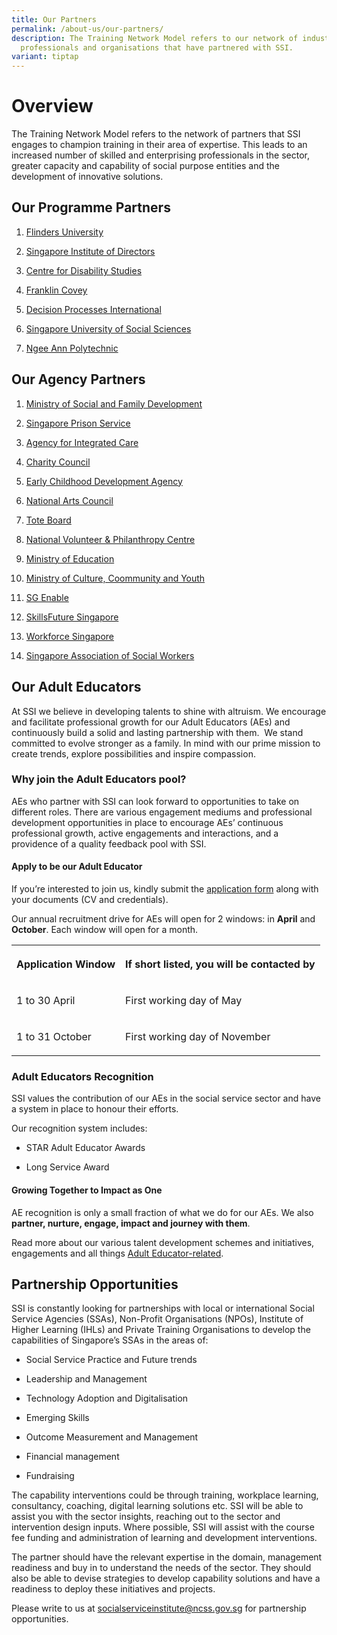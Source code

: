 ```yaml
---
title: Our Partners
permalink: /about-us/our-partners/
description: The Training Network Model refers to our network of industry
  professionals and organisations that have partnered with SSI.
variant: tiptap
---
```

<h1><strong>Overview</strong></h1>
<p>The Training Network Model refers to the network of partners that SSI
engages to champion training in their area of expertise. This leads to
an increased number of skilled and enterprising professionals in the sector,
greater capacity and capability of social purpose entities and the development
of innovative solutions.</p>
<h2><strong>Our Programme Partners</strong></h2>
<ol>
<li>
<p><a href="https://www.flinders.edu.au/" rel="noopener noreferrer nofollow" target="_blank">Flinders University</a>
</p>
</li>
<li>
<p><a href="https://www.sid.org.sg/" rel="noopener noreferrer nofollow" target="_blank">Singapore Institute of Directors</a>
</p>
</li>
<li>
<p><a href="https://cds.org.au/" rel="noopener noreferrer nofollow" target="_blank">Centre for Disability Studies</a>
</p>
</li>
<li>
<p><a href="https://www.franklincovey.com/" rel="noopener noreferrer nofollow" target="_blank">Franklin Covey</a>
</p>
</li>
<li>
<p><a href="https://www.dpi-asia.com/" rel="noopener noreferrer nofollow" target="_blank">Decision Processes International</a>
</p>
</li>
<li>
<p><a href="https://www.suss.edu.sg/programme-finder?utm_campaign=adm-jan21-intake&amp;utm_source=Google&amp;utm_medium=search&amp;utm_content=SUSS&amp;gclid=CjwKCAjwj975BRBUEiwA4whRBzypLKKo3UFBgUXHjEGgkdiYREwF_Aff8O4cRiWMGzCYV0QeUHRDGRoCqp4QAvD_BwE" rel="noopener noreferrer nofollow" target="_blank">Singapore University of Social Sciences</a>
</p>
</li>
<li>
<p><a href="https://www.np.edu.sg/" rel="noopener noreferrer nofollow" target="_blank">Ngee Ann Polytechnic</a>
</p>
</li>
</ol>
<h2><strong>Our Agency Partners</strong></h2>
<ol>
<li>
<p><a href="https://www.msf.gov.sg/" rel="noopener noreferrer nofollow" target="_blank">Ministry of Social and Family Development</a>
</p>
</li>
<li>
<p><a href="https://www.sps.gov.sg/" rel="noopener noreferrer nofollow" target="_blank">Singapore Prison Service</a>
</p>
</li>
<li>
<p><a href="https://www.aic.sg/?gclid=CjwKCAjwj975BRBUEiwA4whRB5kRfBiF67fiP1aHElfJkqLmVyiNrRNgw2KlpV9o9eTq3Aiby8cpCxoCA08QAvD_BwE&amp;gclsrc=aw.ds" rel="noopener noreferrer nofollow" target="_blank">Agency for Integrated Care</a>
</p>
</li>
<li>
<p><a href="https://www.charities.gov.sg/" rel="noopener noreferrer nofollow" target="_blank">Charity Council</a>
</p>
</li>
<li>
<p><a href="https://www.ecda.gov.sg/" rel="noopener noreferrer nofollow" target="_blank">Early Childhood Development Agency</a>
</p>
</li>
<li>
<p><a href="https://www.nac.gov.sg/" rel="noopener noreferrer nofollow" target="_blank">National Arts Council</a>
</p>
</li>
<li>
<p><a href="https://www.toteboard.gov.sg/" rel="noopener nofollow" target="_blank">Tote Board</a>
</p>
</li>
<li>
<p><a href="https://cityofgood.sg/" rel="noopener noreferrer nofollow" target="_blank">National Volunteer &amp; Philanthropy Centre</a>
</p>
</li>
<li>
<p><a href="https://www.moe.gov.sg/" rel="noopener noreferrer nofollow" target="_blank">Ministry of Education</a>
</p>
</li>
<li>
<p><a href="https://www.mccy.gov.sg/" rel="noopener noreferrer nofollow" target="_blank">Ministry of Culture, Coommunity and Youth</a>
</p>
</li>
<li>
<p><a href="https://www.sgenable.sg/Pages/Home.aspx" rel="noopener noreferrer nofollow" target="_blank">SG Enable</a>
</p>
</li>
<li>
<p><a href="https://www.skillsfuture.gov.sg/" rel="noopener noreferrer nofollow" target="_blank">SkillsFuture Singapore</a>
</p>
</li>
<li>
<p><a href="Workforce Singapore" rel="noopener noreferrer nofollow" target="_blank">Workforce Singapore</a>
</p>
</li>
<li>
<p><a href="https://sasw.org.sg/" rel="noopener noreferrer nofollow" target="_blank">Singapore Association of Social Workers</a>
</p>
</li>
</ol>
<h2><strong>Our Adult Educators</strong></h2>
<p>At SSI we believe in developing talents to shine with altruism. We encourage
and facilitate professional growth for our Adult Educators (AEs) and continuously
build a solid and lasting partnership with them.&nbsp; We stand committed
to evolve stronger as a family. In mind with our prime mission to create
trends, explore possibilities and inspire compassion.</p>
<h3><strong>Why join the Adult Educators pool?</strong></h3>
<p>AEs who partner with SSI can look forward to opportunities to take on
different roles. There are various engagement mediums and professional
development opportunities in place to encourage AEs’ continuous professional
growth, active engagements and interactions, and a providence of a quality
feedback pool with SSI.</p>
<h4><strong>Apply to be our Adult Educator</strong></h4>
<p>If you’re interested to join us, kindly submit the&nbsp;<a href="https://go.gov.sg/ae-application-form" rel="noopener noreferrer nofollow" target="_blank">application form</a>&nbsp;along
with your documents (CV and credentials).</p>
<p>Our annual recruitment drive for AEs will open for 2 windows: in <strong>April</strong> and <strong>October</strong>.
Each window will open for a month.</p>
<table style="minWidth: 50px">
<colgroup>
<col>
<col>
</colgroup>
<tbody>
<tr>
<th rowspan="1" colspan="1">
<p>Application Window</p>
</th>
<th rowspan="1" colspan="1">
<p>If short listed, you will be contacted by</p>
</th>
</tr>
<tr>
<td rowspan="1" colspan="1">
<p>1 to 30 April</p>
</td>
<td rowspan="1" colspan="1">
<p>First working day of May</p>
</td>
</tr>
<tr>
<td rowspan="1" colspan="1">
<p>1 to 31 October</p>
</td>
<td rowspan="1" colspan="1">
<p>First working day of November</p>
</td>
</tr>
</tbody>
</table>
<h3><strong>Adult Educators Recognition</strong></h3>
<p>SSI values the contribution of our AEs in the social service sector and
have a system in place to honour their efforts.</p>
<p>Our recognition system includes:</p>
<ul data-tight="true" class="tight">
<li>
<p>STAR Adult Educator Awards</p>
</li>
<li>
<p>Long Service Award</p>
</li>
</ul>
<h4><strong>Growing Together to Impact as One</strong></h4>
<p>AE recognition is only a small fraction of what we do for our AEs. We
also <strong>partner, nurture, engage, impact and journey with them</strong>.</p>
<p>Read more about our various talent development schemes and initiatives,
engagements and all things <a href="/files/AE_Resource_Kit_10072024.pdf" rel="noopener noreferrer nofollow" target="_blank">Adult Educator-related</a>.</p>
<h2><strong>Partnership Opportunities</strong></h2>
<p>SSI is constantly looking for partnerships with local or international
Social Service Agencies (SSAs), Non-Profit Organisations (NPOs), Institute
of Higher Learning (IHLs) and Private Training Organisations to develop
the capabilities of Singapore’s SSAs in the areas of:</p>
<ul data-tight="true" class="tight">
<li>
<p>Social Service Practice and Future trends</p>
</li>
<li>
<p>Leadership and Management</p>
</li>
<li>
<p>Technology Adoption and Digitalisation</p>
</li>
<li>
<p>Emerging Skills</p>
</li>
<li>
<p>Outcome Measurement and Management</p>
</li>
<li>
<p>Financial management</p>
</li>
<li>
<p>Fundraising</p>
</li>
</ul>
<p>The capability interventions could be through training, workplace learning,
consultancy, coaching, digital learning solutions etc. SSI will be able
to assist you with the sector insights, reaching out to the sector and
intervention design inputs. Where possible, SSI will assist with the course
fee funding and administration of learning and development interventions.</p>
<p>The partner should have the relevant expertise in the domain, management
readiness and buy in to understand the needs of the sector. They should
also be able to devise strategies to develop capability solutions and have
a readiness to deploy these initiatives and projects.</p>
<p>Please write to us at <a href="mailto:socialserviceinstitute@ncss.gov.sg" rel="noopener noreferrer nofollow" target="_blank">socialserviceinstitute@ncss.gov.sg</a> for
partnership opportunities.</p>